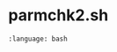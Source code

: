 # parmchk2.sh

```{literalinclude} ../../_external/amberassist/ambertools/parmchk2.sh
:language: bash
```
